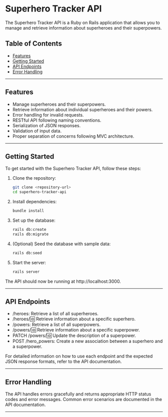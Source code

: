 # Superhero Tracker API

The Superhero Tracker API is a Ruby on Rails application that allows you to manage and retrieve information about superheroes and their superpowers.

## Table of Contents

- [Features](#features)
- [Getting Started](#getting-started)
- [API Endpoints](#api-endpoints)
- [Error Handling](#error-handling)

---

## Features

- Manage superheroes and their superpowers.
- Retrieve information about individual superheroes and their powers.
- Error handling for invalid requests.
- RESTful API following naming conventions.
- Serialization of JSON responses.
- Validation of input data.
- Proper separation of concerns following MVC architecture.

---

## Getting Started

To get started with the Superhero Tracker API, follow these steps:

1. Clone the repository:

   ```sh
   git clone <repository-url>
   cd superhero-tracker-api
2. Install dependencies:

   ```sh
   bundle install
3. Set up the database:

   ```sh
   rails db:create
   rails db:migrate
4. (Optional) Seed the database with sample data:
   ```sh
   rails db:seed
5. Start the server:

    ```sh
    rails server    
The API should now be running at http://localhost:3000.

---

## API Endpoints

- /heroes: Retrieve a list of all superheroes.
- /heroes/:id: Retrieve information about a specific superhero.
- /powers: Retrieve a list of all superpowers.
- /powers/:id: Retrieve information about a specific superpower.
- PATCH /powers/:id: Update the description of a superpower.
- POST /hero_powers: Create a new association between a superhero and a superpower.

For detailed information on how to use each endpoint and the expected JSON response formats, refer to the API documentation.

---

## Error Handling
The API handles errors gracefully and returns appropriate HTTP status codes and error messages. Common error scenarios are documented in the API documentation.

---
